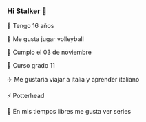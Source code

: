 ### Hi Stalker 👋

<!--
**valeprieto0311/valeprieto0311** is a ✨ _special_ ✨ repository because its `README.md` (this file) appears on your GitHub profile.

-->

:blue_heart: Tengo 16 años

:volleyball: Me gusta jugar volleyball

:partying_face: Cumplo el 03 de noviembre

:ghost: Curso grado 11

:airplane: Me gustaria viajar a italia y aprender italiano

:zap: Potterhead

:ocean: En mis tiempos libres me gusta ver series 
